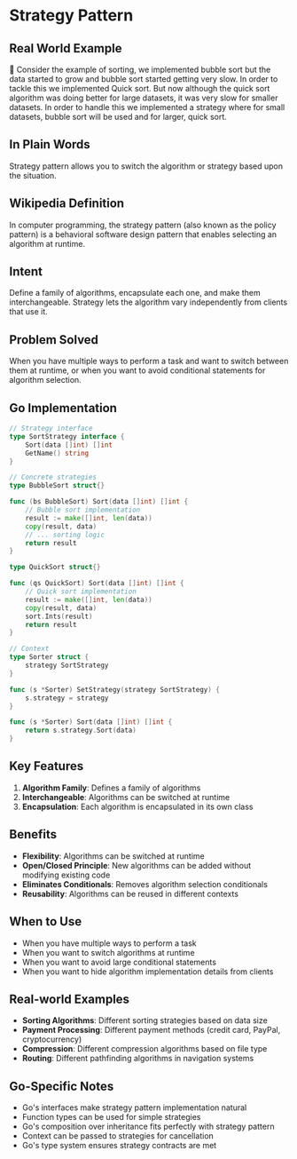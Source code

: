 # Strategy Pattern

## Real World Example
🏃 Consider the example of sorting, we implemented bubble sort but the data started to grow and bubble sort started getting very slow. In order to tackle this we implemented Quick sort. But now although the quick sort algorithm was doing better for large datasets, it was very slow for smaller datasets. In order to handle this we implemented a strategy where for small datasets, bubble sort will be used and for larger, quick sort.

## In Plain Words
Strategy pattern allows you to switch the algorithm or strategy based upon the situation.

## Wikipedia Definition
In computer programming, the strategy pattern (also known as the policy pattern) is a behavioral software design pattern that enables selecting an algorithm at runtime.

## Intent
Define a family of algorithms, encapsulate each one, and make them interchangeable. Strategy lets the algorithm vary independently from clients that use it.

## Problem Solved
When you have multiple ways to perform a task and want to switch between them at runtime, or when you want to avoid conditional statements for algorithm selection.

## Go Implementation

```go
// Strategy interface
type SortStrategy interface {
    Sort(data []int) []int
    GetName() string
}

// Concrete strategies
type BubbleSort struct{}

func (bs BubbleSort) Sort(data []int) []int {
    // Bubble sort implementation
    result := make([]int, len(data))
    copy(result, data)
    // ... sorting logic
    return result
}

type QuickSort struct{}

func (qs QuickSort) Sort(data []int) []int {
    // Quick sort implementation
    result := make([]int, len(data))
    copy(result, data)
    sort.Ints(result)
    return result
}

// Context
type Sorter struct {
    strategy SortStrategy
}

func (s *Sorter) SetStrategy(strategy SortStrategy) {
    s.strategy = strategy
}

func (s *Sorter) Sort(data []int) []int {
    return s.strategy.Sort(data)
}
```

## Key Features

1. **Algorithm Family**: Defines a family of algorithms
2. **Interchangeable**: Algorithms can be switched at runtime
3. **Encapsulation**: Each algorithm is encapsulated in its own class

## Benefits

- **Flexibility**: Algorithms can be switched at runtime
- **Open/Closed Principle**: New algorithms can be added without modifying existing code
- **Eliminates Conditionals**: Removes algorithm selection conditionals
- **Reusability**: Algorithms can be reused in different contexts

## When to Use

- When you have multiple ways to perform a task
- When you want to switch algorithms at runtime
- When you want to avoid large conditional statements
- When you want to hide algorithm implementation details from clients

## Real-world Examples

- **Sorting Algorithms**: Different sorting strategies based on data size
- **Payment Processing**: Different payment methods (credit card, PayPal, cryptocurrency)
- **Compression**: Different compression algorithms based on file type
- **Routing**: Different pathfinding algorithms in navigation systems

## Go-Specific Notes

- Go's interfaces make strategy pattern implementation natural
- Function types can be used for simple strategies
- Go's composition over inheritance fits perfectly with strategy pattern
- Context can be passed to strategies for cancellation
- Go's type system ensures strategy contracts are met
